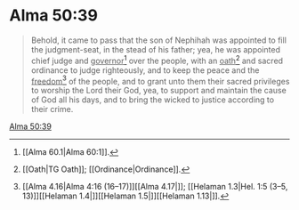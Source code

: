 # Alma 50:39

> Behold, it came to pass that the son of Nephihah was appointed to fill the judgment-seat, in the stead of his father; yea, he was appointed chief judge and <u>governor</u>[^a] over the people, with an <u>oath</u>[^b] and sacred ordinance to judge righteously, and to keep the peace and the <u>freedom</u>[^c] of the people, and to grant unto them their sacred privileges to worship the Lord their God, yea, to support and maintain the cause of God all his days, and to bring the wicked to justice according to their crime.

[Alma 50:39](https://www.churchofjesuschrist.org/study/scriptures/bofm/alma/50?lang=eng&id=p39#p39)


[^a]: [[Alma 60.1|Alma 60:1]].  
[^b]: [[Oath|TG Oath]]; [[Ordinance|Ordinance]].  
[^c]: [[Alma 4.16|Alma 4:16 (16–17)]][[Alma 4.17|]]; [[Helaman 1.3|Hel. 1:5 (3–5, 13)]][[Helaman 1.4|]][[Helaman 1.5|]][[Helaman 1.13|]].  
